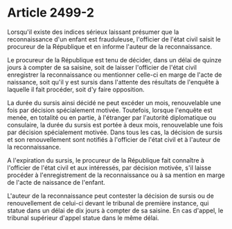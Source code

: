 # Article 2499-2

Lorsqu'il existe des indices sérieux laissant présumer que la reconnaissance d'un enfant est frauduleuse, l'officier de l'état civil saisit le procureur de la République et en informe l'auteur de la reconnaissance.

Le procureur de la République est tenu de décider, dans un délai de quinze jours à compter de sa saisine, soit de laisser l'officier de l'état civil enregistrer la reconnaissance ou mentionner celle-ci en marge de l'acte de naissance, soit qu'il y est sursis dans l'attente des résultats de l'enquête à laquelle il fait procéder, soit d'y faire opposition.

La durée du sursis ainsi décidé ne peut excéder un mois, renouvelable une fois par décision spécialement motivée. Toutefois, lorsque l'enquête est menée, en totalité ou en partie, à l'étranger par l'autorité diplomatique ou consulaire, la durée du sursis est portée à deux mois, renouvelable une fois par décision spécialement motivée. Dans tous les cas, la décision de sursis et son renouvellement sont notifiés à l'officier de l'état civil et à l'auteur de la reconnaissance.

A l'expiration du sursis, le procureur de la République fait connaître à l'officier de l'état civil et aux intéressés, par décision motivée, s'il laisse procéder à l'enregistrement de la reconnaissance ou à sa mention en marge de l'acte de naissance de l'enfant.

L'auteur de la reconnaissance peut contester la décision de sursis ou de renouvellement de celui-ci devant le tribunal de première instance, qui statue dans un délai de dix jours à compter de sa saisine. En cas d'appel, le tribunal supérieur d'appel statue dans le même délai.
